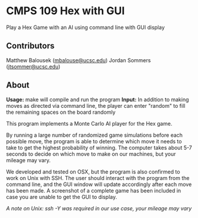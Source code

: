 CMPS 109 Hex with GUI
===
Play a Hex Game with an AI using command line with GUI display

Contributors
-------
Matthew Balousek (mbalouse@ucsc.edu)
Jordan Sommers (jtsommer@ucsc.edu)

About
-------
**Usage:** make will compile and run the program
**Input:** In addition to making moves as directed via command line, the player can enter "random" to fill the remaining spaces on the board randomly

This program implements a Monte Carlo AI player for the Hex game.

By running a large number of randomized game simulations before each possible move, the program is able to determine which move it needs to take to get the highest probability of winning. The computer takes about 5-7 seconds to decide on which move to make on our machines, but your mileage may vary.

We developed and tested on OSX, but the program is also confirmed to work on Unix with SSH. The user should interact with the program from the command line, and the GUI window will update accordingly after each move has been made.
A screenshot of a complete game has been included in case you are unable to get the GUI to display.

*A note on Unix: ssh -Y was required in our use case, your mileage may vary*
